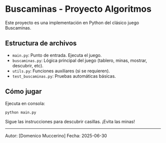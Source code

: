 # Buscaminas - Proyecto Algoritmos

Este proyecto es una implementación en Python del clásico juego Buscaminas.

## Estructura de archivos
- `main.py`: Punto de entrada. Ejecuta el juego.
- `buscaminas.py`: Lógica principal del juego (tablero, minas, mostrar, descubrir, etc).
- `utils.py`: Funciones auxiliares (si se requieren).
- `test_buscaminas.py`: Pruebas automáticas básicas.

## Cómo jugar
Ejecuta en consola:

```
python main.py
```

Sigue las instrucciones para descubrir casillas. ¡Evita las minas!

---

Autor: [Domenico Muccerino]
Fecha: 2025-06-30

